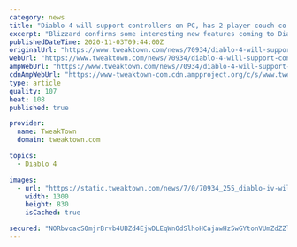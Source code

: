 ```yaml
---
category: news
title: "Diablo 4 will support controllers on PC, has 2-player couch co-op"
excerpt: "Blizzard confirms some interesting new features coming to Diablo 4 on PC, including full controller support and total controller remapping/custom keybinding. Diablo 4 is being developed for ..."
publishedDateTime: 2020-11-03T09:44:00Z
originalUrl: "https://www.tweaktown.com/news/70934/diablo-4-will-support-controllers-on-pc-has-2-player-couch-co-op/index.html"
webUrl: "https://www.tweaktown.com/news/70934/diablo-4-will-support-controllers-on-pc-has-2-player-couch-co-op/index.html"
ampWebUrl: "https://www.tweaktown.com/news/70934/diablo-4-will-support-controllers-on-pc-has-2-player-couch-co-op/amp.html"
cdnAmpWebUrl: "https://www-tweaktown-com.cdn.ampproject.org/c/s/www.tweaktown.com/news/70934/diablo-4-will-support-controllers-on-pc-has-2-player-couch-co-op/amp.html"
type: article
quality: 107
heat: 108
published: true

provider:
  name: TweakTown
  domain: tweaktown.com

topics:
  - Diablo 4

images:
  - url: "https://static.tweaktown.com/news/7/0/70934_255_diablo-iv-will-support-controllers-on-pc-has-2-player-couch-co-op_full.png"
    width: 1300
    height: 830
    isCached: true

secured: "NORbvoacS0mjrBrvb4UBZd4EjwDLEqWnOdSlhoHCajawHz5wGYtonVUmZdZZlXgYJLs07aiE4FFI7QNZBqUwrxsGrIuOxCqxEkDmCjPE92Z15xotI1H73jtQt2NemtEoLmx3nDDUuQOeKQU6ZhjFUrESS9yX2569/oBpL1T3uKR+Faw1F/ngsysgIX3zUNiIVtu/KQhjsJcOrPcgrJjXmAdubwCynKy2piUP7bmN+tfKwhVGVx2fhEmFq//cj0+RakvCs/A0gZH4ybWda0KQCG1jNz0A/ehP/09H/9vdb5iacwu5l6Ztg0u0dhekTaYel9smt3hPpyBuPlj45aKLfX5nz+pIZg9PD58bG3Zfeos=;2HNPOvzSgqUCewYAk8WP2Q=="
---
```


